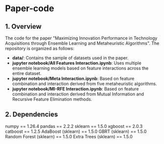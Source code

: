 # Paper-code
## 1. Overview

The code for the paper "Maximizing Innovation Performance in Technology Acquisitions through Ensemble Learning and Metaheuristic Algorithms". The repository is organized as follows:

- **data/**: Contains the sample of datasets used in the paper.
- **jupyter notebook/All Features Interaction.ipynb**: Uses multiple ensemble learning models based on feature interactions across the entire dataset.
- **jupyter notebook/Meta Interaction.ipynb**: Based on feature combination and interaction derived from five metaheuristic algorithms.
- **jupyter notebook/MI-RFE Interaction.ipynb**: Based on feature combination and interaction derived from Mutual Information and Recursive Feature Elimination methods.

## 2. Dependencies

numpy == 1.26.4
pandas == 2.2.2
sklearn == 1.5.0
xgboost == 2.0.3
catboost == 1.2.5
AdaBoost (sklearn) == 1.5.0
GBRT (sklearn) == 1.5.0
Random Forest (sklearn) == 1.5.0
Extra Trees (sklearn) == 1.5.0
